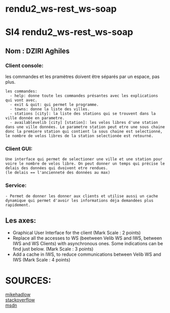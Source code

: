 # rendu2_ws-rest_ws-soap
# SI4 rendu2_ws-rest_ws-soap
## Nom : DZIRI Aghiles


### Client console:
  les commandes et les pramètres doivent être séparés par un espace, pas plus.

    les commandes:
      - help: donne toute les commandes présantes avec les explications qui vont avec.
      - exit & quit: qui permet le programme.
      - towns: donne la liste des villes.
      - stations [city]: la liste des stations qui se trouvent dans la ville donnée en parametre.
      - availablevelib [city] [station]: les velos libres d'une station dans une ville données. Le parametre station peut etre une sous chaine donc la premiere station qui contient la sous chaine est selectionné, le nombre de velos libres de la station selectionée est retourné.

### Client GUI:
    Une interface qui permet de selectioner une ville et une station pour voire le nombre de velos libre. On peut donner un temps qui précise le delais des données qui dvoivent etre rendues.
    (le delais == l'ancienneté des données au max)
### Service:
    - Permet de donner les donner aux clients et utilise aussi un cache dynamique qui permet d'avoir les informations déja demandées plus rapidement.
## Les axes:
  * Graphical User Interface for the client (Mark Scale : 2 points)
  *  Replace all the accesses to WS (beetween Velib WS and IWS, between IWS and WS Clients) with asynchronous ones. Some indications can be find just below. (Mark Scale : 3 points)
  *  Add a cache in IWS, to reduce communications between Velib WS and IWS (Mark Scale : 4 points)




# SOURCES:
[mikehadlow](http://mikehadlow.blogspot.fr/2011/03/7000-concurrent-connections-with.html)  
[stackoverflow](https://stackoverflow.com)  
[msdn](https://msdn.microsoft.com)  

